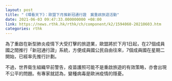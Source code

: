 ```yaml
---
layout: post
title: "《環看天下》：歐盟下月推新冠通行證　冀重啟旅遊活動"
date: 2021-06-03 09:47:33.000000000 +08:00
link: https://news.rthk.hk/rthk/ch/component/k2/1594060-20210603.htm
categories: rthk
---
```


為了重啟在新型肺炎疫情下大受打擊的旅遊業，歐盟將於下月1日起，在27個成員國之間推行「新冠通行證」系統，方便成員國公民自由往來，7個成員國在星期二開始，已經率先推行計劃。

不過，世界衛生組織早前警告，疫苗護照可能不是重啟旅遊的有效策略，亦會出現不公平的問題。有專家就認為，變種病毒是歐洲疫情的隱憂。
